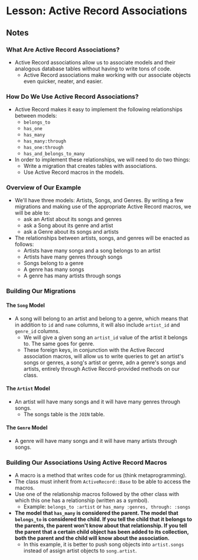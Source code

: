# Lesson: Active Record Associations

## Notes

### What Are Active Record Associations?

- Active Record associations allow us to associate models and their analogous database tables without having to write tons of code.
  - Active Record associations make working with our associate objects even quicker, neater, and easier.

### How Do We Use Active Record Associations?

- Active Record makes it easy to implement the following relationships between models:
  - `belongs_to`
  - `has_one`
  - `has_many`
  - `has_many:through`
  - `has_one:through`
  - `has_and_belongs_to_many`
- In order to implement these relationships, we will need to do two things:
  - Write a migration that creates tables with associations.
  - Use Active Record macros in the models.

### Overview of Our Example

- We'll have three models: Artists, Songs, and Genres. By writing a few migrations and making use of the appropriate Active Record macros, we will be able to:
  - ask an Artist about its songs and genres
  - ask a Song about its genre and artist
  - ask a Genre about its songs and artists
- The relationships between artists, songs, and genres will be enacted as follows:
  - Artists have many songs and a song belongs to an artist
  - Artists have many genres through songs
  - Songs belong to a genre
  - A genre has many songs
  - A genre has many artists through songs

### Building Our Migrations

#### The `Song` Model

- A song will belong to an artist and belong to a genre, which means that in addition to `id` and `name` columns, it will also include `artist_id` and `genre_id` columns.
  - We will give a given song an `artist_id` value of the artist it belongs to. The same goes for genre.
  - These foreign keys, in conjunction with the Active Record association macros, will allow us to write queries to get an artist's songs or genres, a song's artist or genre, adn a genre's songs and artists, entirely through Active Record-provided methods on our class.

#### The `Artist` Model

- An artist will have many songs and it will have many genres through songs.
  - The songs table is the `JOIN` table.

#### The `Genre` Model

- A genre will have many songs and it will have many artists through songs.

### Building Our Associations Using Active Record Macros

- A macro is a method that writes code for us (think metaprogramming).
- The class must inherit from `ActiveRecord::Base` to be able to access the macros.
- Use one of the relationship macros followed by the other class with which this one has a relationship (written as a symbol).
  - Example: `belongs_to :artist` or `has_many :genres, through: :songs`
- **The model that `has_many` is considered the parent. The model that `belongs_to` is considered the child. If you tell the child that it belongs to the parents, the parent won't know about that relationship. If you tell the parent that a certain child object has been added to its collection, both the parent and the child will know about the association.**
  - In this example, it is better to push song objects into `artist.songs` instead of assign artist objects to `song.artist`.
  